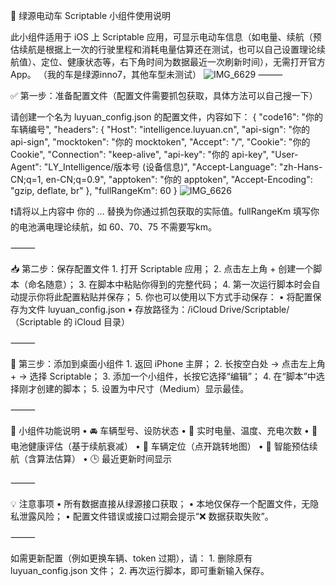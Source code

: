 🛵 绿源电动车 Scriptable 小组件使用说明

此小组件适用于 iOS 上 Scriptable 应用，可显示电动车信息（如电量、续航（预估续航是根据上一次的行驶里程和消耗电量估算还在测试，也可以自己设置理论续航值）、定位、健康状态等，右下角时间为数据最近一次刷新时间），无需打开官方 App。
（我的车是绿源inno7，其他车型未测试）
![IMG_6629](https://github.com/user-attachments/assets/6a9d9910-b29e-4f96-b1ee-e4903c33afb8)
⸻


✅ 第一步：准备配置文件（配置文件需要抓包获取，具体方法可以自己搜一下）

请创建一个名为 luyuan_config.json 的配置文件，内容如下：
{
  "code16": "你的 车辆编号",
  "headers": {
    "Host": "intelligence.luyuan.cn",
    "api-sign": "你的 api-sign",
    "mocktoken": "你的 mocktoken",
    "Accept": "*/*",
    "Cookie": "你的 Cookie",
    "Connection": "keep-alive",
    "api-key": "你的 api-key",
    "User-Agent": "LY_Intelligence/版本号 (设备信息)",
    "Accept-Language": "zh-Hans-CN;q=1, en-CN;q=0.9",
    "apptoken": "你的 apptoken",
    "Accept-Encoding": "gzip, deflate, br"
  },
  "fullRangeKm": 60
}
 ![IMG_6626](https://github.com/user-attachments/assets/12262fad-6a33-4509-ae63-05a631906b12)

❗请将以上内容中 你的 ... 替换为你通过抓包获取的实际值。fullRangeKm 填写你的电池满电理论续航，如 60、70、75 不需要写km。

⸻

📥 第二步：保存配置文件 
	1.	打开 Scriptable 应用；
	2.	点击左上角 + 创建一个脚本（命名随意）；
	3.	在脚本中粘贴你得到的完整代码；
	4.	第一次运行脚本时会自动提示你将此配置粘贴并保存；
	5.	你也可以使用以下方式手动保存：
	•	将配置保存为文件 luyuan_config.json
	•	存放路径为：/iCloud Drive/Scriptable/（Scriptable 的 iCloud 目录）

⸻

📱 第三步：添加到桌面小组件
	1.	返回 iPhone 主屏；
	2.	长按空白处 → 点击左上角 + → 选择 Scriptable；
	3.	添加一个小组件，长按它选择“编辑”；
	4.	在“脚本”中选择刚才创建的脚本；
	5.	设置为中尺寸（Medium）显示最佳。

⸻

🔔 小组件功能说明
	•	🚘 车辆型号、设防状态
	•	🔋 实时电量、温度、充电次数
	•	🔧 电池健康评估（基于续航衰减）
	•	📍 车辆定位（点开跳转地图）
	•	🛞 智能预估续航（含算法估算）
	•	🕒 最近更新时间显示

⸻

💡 注意事项
	•	所有数据直接从绿源接口获取；
	•	本地仅保存一个配置文件，无隐私泄露风险；
	•	配置文件错误或接口过期会提示“❌ 数据获取失败”。

⸻

如需更新配置（例如更换车辆、token 过期），请：
	1.	删除原有 luyuan_config.json 文件；
	2.	再次运行脚本，即可重新输入保存。
